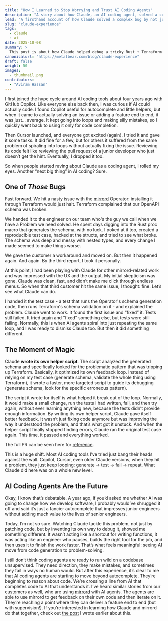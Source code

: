 ```yaml
---
title: "How I Learned to Stop Worrying and Trust AI Coding Agents"
description: "A story about how Claude, an AI coding agent, solved a complex Terraform schema bug in mirrord not by brute force, but by reasoning its way out with a helper script it wrote for itself."
lead: "A firsthand account of how Claude solved a complex bug by not just writing code, but by inventing its own debugging tools."
slug: "claude-experience"
tags:
  - claude
  - ai
date: 2025-10-08
summary: >
  This post is about how Claude helped debug a tricky Rust + Terraform issue in the mirrord Operator by writing its own debugging script — a moment that showed AI moving from code completion to real problem-solving. 
canonicalurl: "https://metalbear.com/blog/claude-experience"
draft: false
weight: 50
images:
  - thumbnail.png
contributors:
  - "Aviram Hassan"
---
```


I first joined the hype cycle around AI coding tools about four years ago with GitHub Copilot. Like everyone else back then, I was curious if AI could actually code. I found Copilot useful for autocomplete and little helpers, but when it came to actually solving an issue or adding a feature end to end, it was just… average. It kept going into loops and making silly mistakes, so I quickly went back to using it only for code completion.

Then Cursor launched, and everyone got excited (again). I tried it and gave it some tasks. It did fine for a few, but for others it suffered from the same problem of spiraling into loops without actually fixing the issue. Reviewing its code felt like reviewing the pull request of a junior developer who just doesn’t get the hint. Eventually, I dropped it too.

So when people started raving about Claude as a coding agent, I rolled my eyes. Another “next big thing” in AI coding? Sure.

## One of *Those* Bugs

Fast forward. We hit a nasty issue with the [mirrord](https://metalbear.com/mirrord/) Operator: installing it through Terraform would just halt. Terraform complained that our OpenAPI schema was broken.

We handed it to the engineer on our team who's the guy we call when we have a Problem we need solved. He spent days digging into the Rust proc macro that generates the schema, with no luck. I poked at it too, created a reproducible test case, hacked at the structs, and tried to see what broke. The schema was deep and messy with nested types, and every change I made seemed to make things worse.

We gave the customer a workaround and moved on. But then it happened again. And again. By the third report, I took it personally.

At this point, I had been playing with Claude for other mirrord-related work and was impressed with the UX and the output. My initial skepticism was gone. Claude was clean, fast, and didn’t make me click through endless menus. So when that third customer hit the same issue, I thought: fine. Let’s see what Claude can do.

I handed it the test case - a test that runs the Operator's schema generation code, then runs Terraform's schema validation on it - and explained the problem. Claude went to work. It found the first issue and “fixed” it. Tests still failed. It tried again and “fixed” something else, but tests were still failing. Normally, this is when AI agents spiral into just repeating the same loop, and I was ready to dismiss Claude too. But then it did something different.

## The Moment of Magic

Claude **wrote its own helper script**. The script analyzed the generated schema and specifically looked for the problematic pattern that was tripping up Terraform. Basically, it optimized its own feedback loop. Instead of relying on my test case (generate schema, validate the whole thing using Terraform), it wrote a faster, more targeted script to guide its debugging (generate schema, look for the specific erroneous pattern).

The script it wrote for itself is what helped it break out of the loop. Normally, it would make a small change, run the tests I had written, fail, and then try again, without ever learning anything new, because the tests didn’t provide enough information. By writing its own helper script, Claude gave itself better feedback. It wasn’t just fixing code anymore but was improving the way it understood the problem, and that’s what got it unstuck. And when the helper script finally stopped finding errors, Claude ran the original test case again. This time, it passed and everything worked.

The full PR can be seen here for [reference](https://github.com/metalbear-co/mirrord/pull/3541/files).

This is a huge shift. Most AI coding tools I’ve tried just bang their heads against the wall. Copilot, Cursor, even older Claude versions, when they hit a problem, they just keep looping: generate → test → fail → repeat. What Claude did here was on a whole new level. 

## AI Coding Agents Are the Future

Okay, I know that’s debatable. A year ago, if you’d asked me whether AI was going to change how we develop software, I probably would’ve shrugged it off and said it’s just a fancier autocomplete that impresses junior engineers without adding much value to the lives of senior engineers.

Today, I’m not so sure. Watching Claude tackle this problem, not just by patching code, but by inventing its own way to debug it, showed me something different. It wasn’t acting like a shortcut for writing functions, it was acting like an engineer who pauses, builds the right tool for the job, and then uses it to finish the work faster. That’s what feels meaningful: seeing AI move from code generation to problem-solving. 

I still don’t think coding agents are ready to run wild on a codebase unsupervised. They need direction, they make mistakes, and sometimes they fail in ways no human would. But after this experience, it’s clear to me that AI coding agents are starting to move beyond autocomplete. They’re beginning to reason about code. We’re crossing a line from AI that completes code to AI that understands it. I’ve heard similar stories from our customers as well, who are using [mirrord](https://metalbear.com/mirrord/) with AI agents. The agents are able to use mirrord to get feedback on their own code and then iterate on it. They’re reaching a point where they can deliver a feature end to end (but with supervision!). If you’re interested in learning how Claude and mirrord do that together, check out [the post](https://metalbear.com/blog/self-correcting-ai/) I wrote earlier about this.